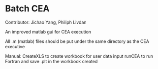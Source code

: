 # Batch CEA
Contributor: Jichao Yang, Philiph Livdan

An improved matlab gui for CEA execution

All .m (matlab) files should be put under the same directory as the CEA executive

Manual: 
CreateXLS to create workbook for user data input
runCEA to run Fortran and save .plt in the workbook created
